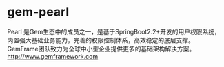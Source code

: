 # gem-pearl
Pearl 是Gem生态中的成员之一，是基于SpringBoot2.2+开发的用户权限系统，内置强大基础业务能力，完善的权限控制体系，高效稳定的底层支撑。GemFrame团队致力为全球中小型企业提供更多的基础架构解决方案。 http://www.gemframework.com
